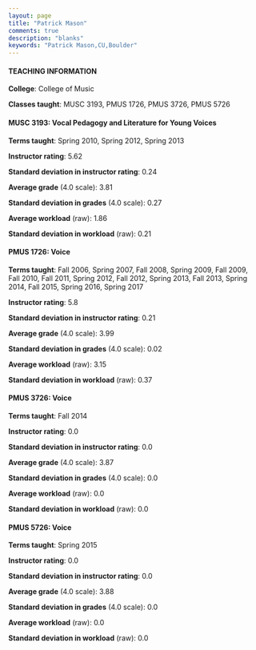 ```yaml
---
layout: page
title: "Patrick Mason" 
comments: true
description: "blanks"
keywords: "Patrick Mason,CU,Boulder"
---
```

<head>
<script src="https://ajax.googleapis.com/ajax/libs/jquery/2.1.3/jquery.min.js"></script>
<script src="https://dl.dropboxusercontent.com/s/pc42nxpaw1ea4o9/highcharts.js?dl=0"></script>
<!-- <script src="../assets/js/highcharts.js"></script> -->
<style type="text/css">@font-face {
	font-family: "Bebas Neue";
	src: url(https://www.filehosting.org/file/details/544349/BebasNeue Regular.otf) format("opentype");
	}
	h1.Bebas { 
		font-family: "Bebas Neue", Verdana, Tahoma;
	}
</style>
</head>
	   
#### TEACHING INFORMATION

**College**: College of Music

**Classes taught**: MUSC 3193, PMUS 1726, PMUS 3726, PMUS 5726

#### MUSC 3193: Vocal Pedagogy and Literature for Young Voices

**Terms taught**: Spring 2010, Spring 2012, Spring 2013

**Instructor rating**: 5.62

**Standard deviation in instructor rating**: 0.24

**Average grade** (4.0 scale): 3.81

**Standard deviation in grades** (4.0 scale): 0.27

**Average workload** (raw): 1.86

**Standard deviation in workload** (raw): 0.21

#### PMUS 1726: Voice

**Terms taught**: Fall 2006, Spring 2007, Fall 2008, Spring 2009, Fall 2009, Fall 2010, Fall 2011, Spring 2012, Fall 2012, Spring 2013, Fall 2013, Spring 2014, Fall 2015, Spring 2016, Spring 2017

**Instructor rating**: 5.8

**Standard deviation in instructor rating**: 0.21

**Average grade** (4.0 scale): 3.99

**Standard deviation in grades** (4.0 scale): 0.02

**Average workload** (raw): 3.15

**Standard deviation in workload** (raw): 0.37

#### PMUS 3726: Voice

**Terms taught**: Fall 2014

**Instructor rating**: 0.0

**Standard deviation in instructor rating**: 0.0

**Average grade** (4.0 scale): 3.87

**Standard deviation in grades** (4.0 scale): 0.0

**Average workload** (raw): 0.0

**Standard deviation in workload** (raw): 0.0

#### PMUS 5726: Voice

**Terms taught**: Spring 2015

**Instructor rating**: 0.0

**Standard deviation in instructor rating**: 0.0

**Average grade** (4.0 scale): 3.88

**Standard deviation in grades** (4.0 scale): 0.0

**Average workload** (raw): 0.0

**Standard deviation in workload** (raw): 0.0


